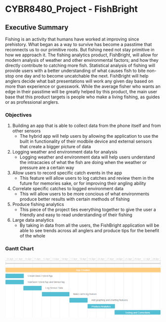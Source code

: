 ﻿# CYBR8480_Project - FishBright

## Executive Summary
Fishing is an activity that humans have worked at improving since prehistory.  What began as a way to survive has become a passtime that reconnects us to our primitive roots.  But fishing need not stay primitive in how we approach it.  The fishing analytics product, FishBright, will allow for modern analysis of weather and other environmental factors; and how they directly contribute to catching more fish.  Statistical analysis of fishing will provide users with a better understanding of what causes fish to bite non-stop one day and to become uncatchable the next.  FishBright will help anglers decide what bait presentations will work any given day based on more than experience or guesswork.  While the average fisher who wants an edge in their passtime will be greatly helped by this product, the main user base that this product targets is people who make a living fishing, as guides or as professional anglers.  

### Objectives
1. Building an app that is able to collect data from the phone itself and from other sensors
    - The hybrid app will help users by allowing the application to use the built in functionality of their modbile device and external sensors that create a bigger picture of data
2. Logging weather and environment data for analysis
    - Logging weather and environment data will help users understand the intracacies of what the fish are doing when the weather or pressure are a certain way
3. Allow users to record specific catch events in the app
    -  This feature will allow users to log catches and review them in the future for memories sake, or for improving their angling ability
4. Correlate specific catches to logged environment data
    -  This will allow users to be more concious of what environments produce better results with certain methods of fishing
5. Produce fishing analytics
    -  This piece of the project ties everything together to give the user a friendly and easy to read understanding of their fishing
6. Large data analytics
    -  By taking in data from all the users, the FishBright application will be able to see trends across all anglers and produce tips for the benefit of the whole 
    
### Gantt Chart
![alt text](https://github.com/Append/CYBR8480_Project/blob/master/pictures/Gantt.PNG "Gantt Chart")
